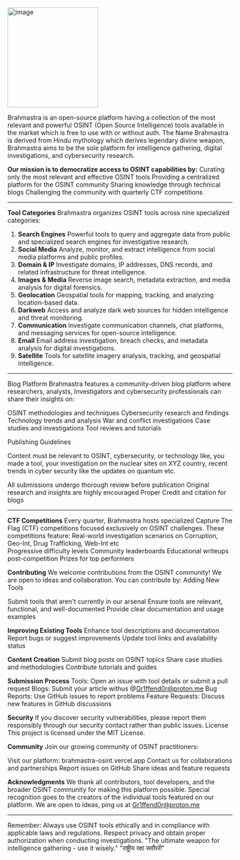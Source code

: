   <img width="203" height="224" alt="image" src="https://github.com/user-attachments/assets/e916bfb0-7099-4ce9-bec6-4c0578f30809" />


Brahmastra is an open-source platform having a collection of the most relevant and powerful OSINT (Open Source Intelligence) tools available in the market which is free to use with or without auth.
The Name Brahmastra is derived from Hindu mythology which derives legendary divine weapon, Brahmastra aims to be the sole platform for intelligence gathering, digital investigations, and cybersecurity research.

**Our mission is to democratize access to OSINT capabilities by:**
Curating only the most relevant and effective OSINT tools
Providing a centralized platform for the OSINT community
Sharing knowledge through technical blogs
Challenging the community with quarterly CTF competitions

--------------------------------------------------------------------------------------------------------------------------------------------------------------------------------------------------------------------
**Tool Categories**
Brahmastra organizes OSINT tools across nine specialized categories:
1. **Search Engines**
Powerful tools to query and aggregate data from public and specialized search engines for investigative research.
2. **Social Media**
Analyze, monitor, and extract intelligence from social media platforms and public profiles.
3. **Domain & IP**
Investigate domains, IP addresses, DNS records, and related infrastructure for threat intelligence.
4. **Images & Media**
Reverse image search, metadata extraction, and media analysis for digital forensics.
5. **Geolocation**
Geospatial tools for mapping, tracking, and analyzing location-based data.
6. **Darkweb**
Access and analyze dark web sources for hidden intelligence and threat monitoring.
7. **Communication**
Investigate communication channels, chat platforms, and messaging services for open-source intelligence.
8. **Email**
Email address investigation, breach checks, and metadata analysis for digital investigations.
9. **Satellite**
Tools for satellite imagery analysis, tracking, and geospatial intelligence.

--------------------------------------------------------------------------------------------------------------------------------------------------------------------------------------------------------------------
Blog Platform
Brahmastra features a community-driven blog platform where researchers, analysts, Investigators and cybersecurity professionals can share their insights on:

OSINT methodologies and techniques
Cybersecurity research and findings
Technology trends and analysis
War and conflict investigations
Case studies and investigations
Tool reviews and tutorials

Publishing Guidelines

Content must be relevant to OSINT, cybersecurity, or technology like, you made a tool, your investigation on the nuclear sites on XYZ country, recent trends in cyber security like the updates on quantum etc.

All submissions undergo thorough review before publication
Original research and insights are highly encouraged
Proper Credit and citation for blogs

--------------------------------------------------------------------------------------------------------------------------------------------------------------------------------------------------------------------
**CTF Competitions**
Every quarter, Brahmastra hosts specialized Capture The Flag (CTF) competitions focused exclusively on OSINT challenges. These competitions feature:
Real-world investigation scenarios on Corruption, Geo-Int, Drug Trafficking, Web-Int etc  
Progressive difficulty levels
Community leaderboards
Educational writeups post-competition
Prizes for top performers

**Contributing**
We welcome contributions from the OSINT community! We are open to ideas and collaboration. You can contribute by:
Adding New Tools

Submit tools that aren't currently in our arsenal
Ensure tools are relevant, functional, and well-documented
Provide clear documentation and usage examples

**Improving Existing Tools**
Enhance tool descriptions and documentation
Report bugs or suggest improvements
Update tool links and availability status

**Content Creation**
Submit blog posts on OSINT topics
Share case studies and methodologies
Contribute tutorials and guides


**Submission Process**
Tools: Open an issue with tool details or submit a pull request
Blogs: Submit your article withus @Gr1ffend0r@proton.me
Bug Reports: Use GitHub issues to report problems
Feature Requests: Discuss new features in GitHub discussions

**Security**
If you discover security vulnerabilities, please report them responsibly through our security contact rather than public issues.
License
This project is licensed under the MIT License.

**Community**
Join our growing community of OSINT practitioners:

Visit our platform: brahmastra-osint.vercel.app
Contact us for collaborations and partnerships
Report issues on GitHub
Share ideas and feature requests

**Acknowledgments**
We thank all contributors, tool developers, and the broader OSINT community for making this platform possible. Special recognition goes to the creators of the individual tools featured on our platform.
We are open to ideas, ping us at Gr1ffend0r@proton.me 

--------------------------------------------------------------------------------------------------------------------------------------------------------------------------------------------------------------------
Remember: Always use OSINT tools ethically and in compliance with applicable laws and regulations. Respect privacy and obtain proper authorization when conducting investigations.
"The ultimate weapon for intelligence gathering - use it wisely."
"राष्ट्रीय रक्षा सर्वोपरी"


